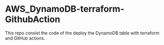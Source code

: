 # AWS_DynamoDB-terraform-GithubAction
This repo consist the code of the deploy the DynamoDB table with terraform and GitHub actions.
